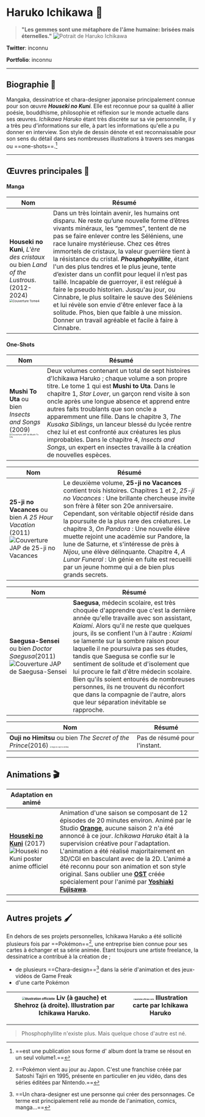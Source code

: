 #                         Haruko Ichikawa :crossed_flags:

> **"Les gemmes sont une métaphore de l'âme humaine: brisées mais éternelles."** ![Potrait de Haruko Ichikawa](https://archives.bulbagarden.net/media/upload/f/fd/Haruko_Ichikawa.png)  



**Twitter**: inconnu 

**Portfolio**: inconnu

<!--Fait sur Typora-->

--------------------------------

## Biographie :bookmark_tabs:

Mangaka, dessinatrice et chara-designer japonaise principalement connue pour son œuvre **_Houseki no Kuni_**. Elle est reconnue pour sa qualité à allier poésie, bouddhisme, philosophie et réflexion sur le monde actuelle dans ses œuvres. _Ichikawa Haruko_ étant très discrète sur sa vie personnelle, il y a très peu d'informations sur elle, à part les informations qu'elle a pu donner en interview. Son style de dessin dénote et est reconnaissable pour son sens du détail dans ses nombreuses illustrations à travers ses mangas ou ==one-shots==.[^1]

----------------------

## Œuvres principales :art: 

#### Manga

| Nom                                                          | Résumé                                                       |
| ------------------------------------------------------------ | ------------------------------------------------------------ |
| **Houseki no Kuni**, _L'ère des cristaux_ ou bien _Land of the Lustrous_.  (2012-2024)   <img src="https://i.pinimg.com/originals/ae/4e/08/ae4e085fb63ed411c5cc654c1763dbd3.jpg" alt="Couverture Tome4" style="zoom: 50%;" /> | Dans un très lointain avenir, les humains ont disparu. Ne reste qu’une nouvelle forme d’êtres vivants minéraux, les “gemmes”, tentent de ne pas se faire enlever contre les Séléniens, une race lunaire mystérieuse. Chez ces êtres immortels de cristaux, la valeur guerrière tient à la résistance du cristal. **_Phosphophyillite_**, étant l'un des plus tendres et le plus jeune, tente d’exister dans un conflit pour lequel il n’est pas taillé. Incapable de guerroyer, il est relégué à faire le pseudo historien. Jusqu'au jour, ou Cinnabre, le plus solitaire le sauve des Séléniens et lui révèle son envie d'être enlever face à la solitude. Phos, bien que faible à une mission. Donner un travail agréable et facile à faire à Cinnabre. |

#### One-Shots

| Nom                                                          | Résumé                                                       |
| ------------------------------------------------------------ | ------------------------------------------------------------ |
| **Mushi To Uta** ou bien _Insects and Songs_ (2009) <img src="https://static.wikia.nocookie.net/houseki-no-kuni/images/f/f8/Sakuhinshuu_1.jpg/revision/latest/scale-to-width-down/1000?cb=20200529045045" alt="Couverture  JAP de Mushi To Uta" style="zoom: 33%;" /> | Deux volumes contenant un total de sept histoires d'Ichikawa Haruko ; chaque volume a son propre titre. Le tome 1 qui est **Mushi to Uta**. Dans le chapitre 1, _Star Lover_, un garçon rend visite à son oncle après une longue absence et apprend entre autres faits troublants que son oncle a apparemment une fille. Dans le chapitre 3, _The Kusaka Siblings_, un lanceur blessé du lycée rentre chez lui et est confronté aux créatures les plus improbables. Dans le chapitre 4, _Insects and Songs_, un expert en insectes travaille à la création de nouvelles espèces. |

| Nom                                                          | Résumé                                                       |
| ------------------------------------------------------------ | ------------------------------------------------------------ |
| **25-ji no Vacances** ou bien _A 25 Hour Vacation_ (2011) ![Couverture JAP de 25-ji no Vacances](https://static.wikia.nocookie.net/houseki-no-kuni/images/a/a5/Saku02.png/revision/latest?cb=20191115140819) | Le deuxième volume, **25-ji no Vacances** contient trois histoires. Chapitres 1 et 2, _25-ji no Vacances_ : Une brillante chercheuse invite son frère à fêter son 20e anniversaire. Cependant, son véritable objectif réside dans la poursuite de la plus rare des créatures. Le chapitre 3, _On Pandora_ : Une nouvelle élève muette rejoint une académie sur Pandore, la lune de Saturne, et s'intéresse de près à _Nijou_, une élève délinquante. Chapitre 4, _A Lunar Funeral_ : Un génie en fuite est recueilli par un jeune homme qui a de bien plus grands secrets. |

| Nom                                                          | Résumé                                                       |
| ------------------------------------------------------------ | ------------------------------------------------------------ |
| **Saegusa-Sensei** ou bien _Doctor Saegusa_(2011) ![Couverture JAP de Saegusa-Sensei](https://static.wikia.nocookie.net/houseki-no-kuni/images/3/33/Saegusa.jpg/revision/latest?cb=20230318013851) | **Saegusa**, médecin scolaire, est très choquée d'apprendre que c'est la dernière année qu'elle travaille avec son assistant, _Kaiami_. Alors qu'il ne reste que quelques jours, ils se confient l'un à l'autre : _Kaiami_ se lamente sur la sombre raison pour laquelle il ne poursuivra pas ses études, tandis que Saegusa se confie sur le sentiment de solitude et d'isolement que lui procure le fait d'être médecin scolaire. Bien qu'ils soient entourés de nombreuses personnes, ils ne trouvent du réconfort que dans la compagnie de l'autre, alors que leur séparation inévitable se rapproche. |

| Nom                                                          | Résumé                        |
| ------------------------------------------------------------ | ----------------------------- |
| **Ouji no Himitsu** ou bien _The Secret of the Prince_(2016)                         <img src="https://static.wikia.nocookie.net/houseki-no-kuni/images/9/90/The_Secret_Of_the_Prince.png/revision/latest/scale-to-width-down/1000?cb=20240717181626" alt="Page de Ouji no Himitsu" style="zoom: 25%;" /> | Pas de résumé pour l'instant. |

-------------------

## Animations :clapper:

| Adaptation en animé                                          |                                                              |
| ------------------------------------------------------------ | ------------------------------------------------------------ |
| **[Houseki no Kuni](https://youtu.be/nZF4fJrPMC8?si=EOS3A0-LlVLsyK-r)** (2017) ![Houseki no Kuni poster anime officiel](https://c1.staticflickr.com/5/4393/35923481994_cb2e08f6e5_b.jpg) | Animation d'une saison se composant de 12 épisodes de 20 minutes environ. Animé par le Studio **[Orange](https://houseki-no-kuni.fandom.com/wiki/Studio_Orange)**, aucune saison 2 n'a été annoncé à ce jour. _Ichikawa Haruko_ était à la supervision créative pour l'adaptation. L'animation a été réalisé majoritairement en 3D/CGI en basculant avec de la 2D. L'animé a été reconnu pour son animation et son style original. Sans oublier une **[OST](https://youtu.be/prUmZ7KOBDw?si=IEQ4_rcY-qQ8oWZ7)** créée spécialement pour l'animé par **[Yoshiaki Fujisawa](https://myanimelist.net/people/21505/Yoshiaki_Fujisawa)**. |

<!--Liens qui amène au trailer, aux ost, au profil wiki du studio et du profil du compositeur-->

------------------------------

## Autres projets :paintbrush:

En dehors de ses projets personnelles, Ichikawa Haruko a été sollicité plusieurs fois par ==Pokémon==[^2], une entreprise bien connue pour ses cartes à échanger et sa série animée. Etant toujours une artiste freelance, la dessinatrice a contribué à la création de ;

- de plusieurs ==Chara-design==[^3] dans la série d'animation et des jeux-vidéos de Game Freak
- d'une carte Pokémon 

| <img src="https://static.wikia.nocookie.net/houseki-no-kuni/images/2/27/EHX7aPeX0AA8iXX.jpg/revision/latest/scale-to-width-down/1000?cb=20191116010626" alt="Illustration officielle" style="zoom: 50%;" /> Liv (à gauche) et Shehroz (à droite). Illustration par Ichikawa Haruko. | <img src="https://static.wikia.nocookie.net/houseki-no-kuni/images/7/72/Haruko_ichikawa_diancie_pokemon_card_jp.jpg/revision/latest?cb=20230409231101" alt="Illustration officielle carte" style="zoom: 25%;" /> Illustration carte par Ichikawa Haruko |
| ------------------------------------------------------------ | ------------------------------------------------------------ |

-----------------------

[^1]: ==est une publication sous forme d' album dont la trame se résout en un seul volume1.==
[^2]: ==Pokémon vient au jour au Japon. C'est une franchise créée par Satoshi Tajiri en 1995, présente en particulier en jeu vidéo, dans des séries éditées par Nintendo.==
[^3]: ==Un chara-designer est une personne qui créer des personnages. Ce terme est principalement relié au monde de l'animation, comics, manga...==  



> Phosphophyllite n'existe plus. Mais quelque chose d'autre est né.



























































